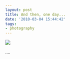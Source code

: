 ```yaml
---
layout: post
title: And then, one day...
date: '2010-03-04 15:44:42'
tags:
- photography
---
```



![](http://lh5.ggpht.com/_8N3MB6ce-Uw/S4I1Bo1oksI/AAAAAAAANSs/Z_Iqos_Sy5Y/s800/DSC01759.JPG)

….


